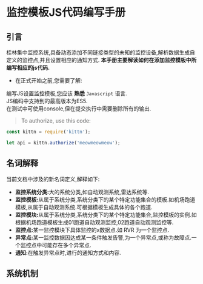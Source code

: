# 监控模板JS代码编写手册

## 引言

桂林集中监控系统,具备动态添加不同链接类型的未知的监控设备,解析数据生成自定义的监控点,并且设置相应的通知方式.
<b>本手册主要解读如何在添加监控模板中所编写相应的js代码.</b>

- 在正式开始之前,您需要了解:

<aside class="notice">编写JS设置监控模板,您应该 <b>熟悉</b> <code>Javascript</code> 语言.</aside>
<aside class="notice">JS编码中支持到的最高版本为ES5.</aside>
<aside class="notice">在测试中可使用console,但在提交执行中需要删除所有的输出.</aside>


> To authorize, use this code:

```javascript
const kittn = require('kittn');

let api = kittn.authorize('meowmeowmeow');
```

## 名词解释
<p>当前文档中涉及的新名词定义,解释如下:</p>
    
 - <b>监控系统分类:</b>大的系统分类,如自动观测系统,雷达系统等.
 - <b>监控模板:</b>从属于系统分类,系统分类下的某个特定功能集合的模板.如机场跑道模板,从属于自动观测系统.可根据模板生成具体的各个跑道.
 - <b>监控模块:</b>从属于系统分类,系统分类下的某个特定功能集合,监控模板的实例.如根据机场跑道模板生成01跑道自动观测监控,02跑道自动观测监控等.
 - <b>监控点:</b>某一监控模块下具体监控的x数据点.如 RVR 为一个监控点.
 - <b>异常点:</b>某一监控数据因达成某一条件触发告警,为一个异常点,或称为故障点.一个监控点中可能存在多个异常点.
 - <b>通知:</b>在触发异常点时,进行的通知方式和内容.

## 系统机制



